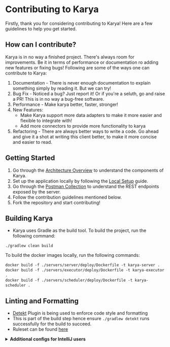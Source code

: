 # Contributing to Karya

Firstly, thank you for considering contributing to Karya! Here are a few guidelines to help you get started.

## How can I contribute?

Karya is in no way a finished project. There's always room for improvements. Be it in terms of performance or documentation ro adding new features or fixing bugs! Following are some of the ways one can contribute to Karya:

1. Documentation - There is never enough documentation to explain something simply by reading it. But we can try!
2. Bug Fix - Noticed a bug? Just report it! Or if you're a seluth, go and raise a PR! This is in no way a bug-free software.
3. Performance - Make karya better, faster, stronger!
4. New Features:
   - Make Karya support more data adapters to make it more easier and flexible to integrate with!
   - Add more connectors to provide more functionality to karya
5. Refactoring - There are always better ways to write a code. Go ahead and give it a shot at writing this client better, to make it more concise and easier to read.

## Getting Started

1. Go through the [Architecture Overview](../docs/documentation/ARCHITECTURE) to understand the components of Karya.
2. Set up the application locally by following the [Local Setup](../docs/documentation/LOCAL_SETUP.md) guide.
3. Go through the [Postman Collection](../docs/media/Karya.postman_collection.json) to understand the REST endpoints exposed by the server.
4. Follow the contribution guidelines mentioned below.
5. Fork the repository and start contributing!

## Building Karya

- Karya uses Gradle as the build tool. To build the project, run the following command:

```shell
./gradlew clean build
```

To build the docker images locally, run the following commands:

```shell
docker build -f ./servers/server/deploy/Dockerfile -t karya-server .
docker build -f ./servers/executor/deploy/Dockerfile -t karya-executor .
docker build -f ./servers/scheduler/deploy/Dockerfile -t karya-scheduler .
```

## Linting and Formatting

- [Detekt](https://detekt.dev/) Plugin is being used to enforce code style and formatting
- This is part of the build step hence ensure `./gradlew detekt` runs successfully for the build to succeed.
- Ruleset can be found [here](../configs/detekt.yml)

<details>
<summary><strong>Additional configs for IntelliJ users</strong></summary>

### Set the indentation to space : 2

![indentation_settings](../docs/media/intellij_indentation.png)

### While running the Intellij Formatter, check the below options

![format_settings](../docs/media/intellij_format.png)

</details>
